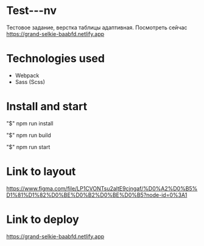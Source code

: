 # Test---nv
Тестовое задание, верстка таблицы адаптивная. 
Посмотреть сейчас https://grand-selkie-baabfd.netlify.app

# Technologies used
 - Webpack
 - Sass (Scss)

# Install and start
"$" npm run install 

"$" npm run build

"$" npm run start

# Link to layout
https://www.figma.com/file/LP1CVONTsu2altE9cjngaf/%D0%A2%D0%B5%D1%81%D1%82%D0%BE%D0%B2%D0%BE%D0%B5?node-id=0%3A1

# Link to deploy
https://grand-selkie-baabfd.netlify.app